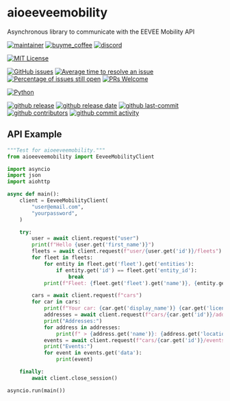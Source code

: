 # aioeeveemobility

Asynchronous library to communicate with the EEVEE Mobility API

[![maintainer](https://img.shields.io/badge/maintainer-Geert%20Meersman-green?style=for-the-badge&logo=github)](https://github.com/geertmeersman)
[![buyme_coffee](https://img.shields.io/badge/Buy%20me%20a%20Duvel-donate-yellow?style=for-the-badge&logo=buymeacoffee)](https://www.buymeacoffee.com/geertmeersman)
[![discord](https://img.shields.io/discord/1094198226493636638?style=for-the-badge&logo=discord)](https://discord.gg/s8JNwREmxV)

[![MIT License](https://img.shields.io/github/license/geertmeersman/aioeeveemobility?style=flat-square)](https://github.com/geertmeersman/aioeeveemobility/blob/master/LICENSE)

[![GitHub issues](https://img.shields.io/github/issues/geertmeersman/aioeeveemobility)](https://github.com/geertmeersman/aioeeveemobility/issues)
[![Average time to resolve an issue](http://isitmaintained.com/badge/resolution/geertmeersman/aioeeveemobility.svg)](http://isitmaintained.com/project/geertmeersman/aioeeveemobility)
[![Percentage of issues still open](http://isitmaintained.com/badge/open/geertmeersman/aioeeveemobility.svg)](http://isitmaintained.com/project/geertmeersman/aioeeveemobility)
[![PRs Welcome](https://img.shields.io/badge/PRs-Welcome-brightgreen.svg)](https://github.com/geertmeersman/aioeeveemobility/pulls)

[![Python](https://img.shields.io/badge/Python-FFD43B?logo=python)](https://github.com/geertmeersman/aioeeveemobility/search?l=python)

[![github release](https://img.shields.io/github/v/release/geertmeersman/aioeeveemobility?logo=github)](https://github.com/geertmeersman/aioeeveemobility/releases)
[![github release date](https://img.shields.io/github/release-date/geertmeersman/aioeeveemobility)](https://github.com/geertmeersman/aioeeveemobility/releases)
[![github last-commit](https://img.shields.io/github/last-commit/geertmeersman/aioeeveemobility)](https://github.com/geertmeersman/aioeeveemobility/commits)
[![github contributors](https://img.shields.io/github/contributors/geertmeersman/aioeeveemobility)](https://github.com/geertmeersman/aioeeveemobility/graphs/contributors)
[![github commit activity](https://img.shields.io/github/commit-activity/y/geertmeersman/aioeeveemobility?logo=github)](https://github.com/geertmeersman/aioeeveemobility/commits/main)


## API Example

```python
"""Test for aioeeveemobility."""
from aioeeveemobility import EeveeMobilityClient

import asyncio
import json
import aiohttp

async def main():
    client = EeveeMobilityClient(
        "user@email.com",
        "yourpassword",
    )

    try:
        user = await client.request("user")
        print(f"Hello {user.get('first_name')}")
        fleets = await client.request(f"user/{user.get('id')}/fleets")
        for fleet in fleets:
            for entity in fleet.get('fleet').get('entities'):
                if entity.get('id') == fleet.get('entity_id'):
                    break
            print(f"Fleet: {fleet.get('fleet').get('name')}, {entity.get('name')} | Payout rate: {fleet.get('payout_rate').get('rate')} {fleet.get('payout_rate').get('currency_code')} {fleet.get('payout_rate').get('suffix')}")

        cars = await client.request(f"cars")
        for car in cars:
            print(f"Your car: {car.get('display_name')} {car.get('license')}")
            addresses = await client.request(f"cars/{car.get('id')}/addresses")
            print("Addresses:")
            for address in addresses:
                print(f" > {address.get('name')}: {address.get('location')}")
            events = await client.request(f"cars/{car.get('id')}/events")
            print("Events:")
            for event in events.get('data'):
                print(event)

    finally:
        await client.close_session()

asyncio.run(main())
```
